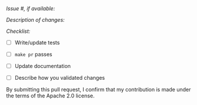 *Issue #, if available:*

*Description of changes:*

*Checklist:*

- [ ] Write/update tests
- [ ] `make pr` passes
- [ ] Update documentation
- [ ] Describe how you validated changes


By submitting this pull request, I confirm that my contribution is made under the terms of the Apache 2.0 license.
